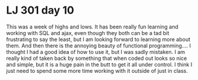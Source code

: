 # LJ 301 day 10

This was a week of highs and lows. It has been really fun learning and working with SQL and ajax, even though they both can be a tad bit frustrating to say the least, but I am looking forward to learning more about them. And then there is the annoying beauty of functional programming.... I thought I had a good idea of how to use it, but I was sadly mistaken. I am really kind of taken back by something that when coded out looks so nice and simple, but it is a huge pain in the butt to get it all under control. I think I just need to spend some more time working with it outside of just in class.
